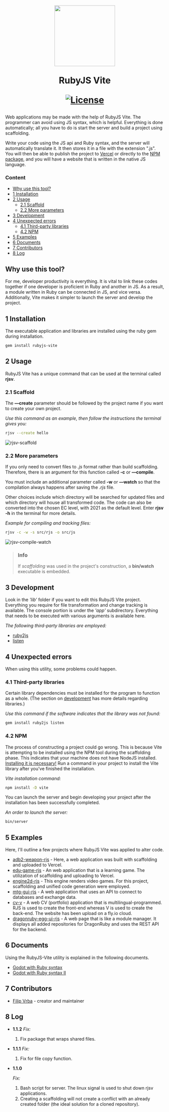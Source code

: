 <h1 align="center">
  <a href="https://rubygems.org/gems/rubyjs-vite">
    <!-- <img src="https://raw.githubusercontent.com/ElMassimo/vite_ruby/main/logo.svg" width="120px"/> -->
    <!-- <img src="public/rjsv_gem.gif" width="128px"/> -->
    <img src="public/rjsv_gem.png" width="192px"/>
  </a>
  <p>RubyJS Vite</p>
  <p align="center">
    <a href="https://github.com/filipvrba/ruby-js/blob/main/LICENSE">
      <img alt="License" src="https://img.shields.io/github/license/filipvrba/ruby-js?style=for-the-badge"/>
    </a>
  </p>
</h1>

Web applications may be made with the help of RubyJS Vite. The programmer can avoid using JS syntax, which is helpful. Everything is done automatically; all you have to do is start the server and build a project using scaffolding.

Write your code using the JS api and Ruby syntax, and the server will automatically translate it. It then stores it in a file with the extension ".js". You will then be able to publish the project to [Vercel](https://vercel.com/) or directly to the [NPM package](https://www.npmjs.com/), and you will have a website that is written in the native JS language.

### Content
- [Why use this tool?](#why-use-this-tool)
- [1 Installation](#1-installation)
- [2 Usage](#2-usage)
  - [2.1 Scaffold](#21-scaffold)
  - [2.2 More parameters](#22-more-parameters)
- [3 Development](#3-development)
- [4 Unexpected errors](#4-unexpected-errors)
  - [4.1 Third-party libraries](#41-third-party-libraries)
  - [4.2 NPM](#42-npm)
- [5 Examples](#5-examples)
- [6 Documents](#6-documents)
- [7 Contributors](#7-contributors)
- [8 Log](#8-log)

## Why use this tool?
For me, developer productivity is everything. It is vital to link these codes together if one developer is proficient in Ruby and another in JS. As a result, a module written in Ruby can be connected in JS, and vice versa. Additionally, Vite makes it simpler to launch the server and develop the project.

## 1 Installation
The executable application and libraries are installed using the ruby gem during installation.

```bash
gem install rubyjs-vite
```

## 2 Usage
RubyJS Vite has a unique command that can be used at the terminal called **rjsv**.

### 2.1 Scaffold
The **—create** parameter should be followed by the project name if you want to create your own project.

*Use this command as an example, then follow the instructions the terminal gives you:*
```bash
rjsv --create hello
```

![rjsv-scaffold](./public/rjsv_scaffold.gif)

### 2.2 More parameters
If you only need to convert files to *.js* format rather than build scaffolding.
Therefore, there is an argument for this function called **-c** or **—compile**.

You must include an additional parameter called **-w** or **—watch** so that the compilation always happens after saving the *.rjs* file.

Other choices include which directory will be searched for updated files and which directory will house all transformed code. The code can also be converted into the chosen EC level, with 2021 as the default level. Enter **rjsv -h** in the terminal for more details.

*Example for compiling and tracking files:*
```bash
rjsv -c -w -s src/rjs -o src/js
```

![rjsv-compile-watch](./public/rjsv_cw.gif)

> ### Info
> If *scaffolding* was used in the project's construction, a **bin/watch** executable is embedded.

## 3 Development
Look in the *'lib'* folder if you want to edit this RubyJS Vite project. Everything you require for file transformation and change tracking is available. The console portion is under the *'app'* subdirectory. Everything that needs to be executed with various arguments is available here. 

*The following third-party libraries are employed:*
- [ruby2js](https://rubygems.org/gems/ruby2js)
- [listen](https://rubygems.org/gems/listen)

## 4 Unexpected errors
When using this utility, some problems could happen.

### 4.1 Third-party libraries
Certain library dependencies must be installed for the program to function as a whole. (The section on [development](#3-development) has more details regarding libraries.)

*Use this command if the software indicates that the library was not found:*
```bash
gem install ruby2js listen
```

### 4.2 NPM
The process of constructing a project could go wrong. This is because Vite is attempting to be installed using the NPM tool during the scaffolding phase. This indicates that your machine does not have NodeJS installed. [Installing it is necessary!](https://nodejs.org) Run a command in your project to install the Vite library after you've finished the installation.

*Vite installation command:*
```bash
npm install -D vite
```

You can launch the server and begin developing your project after the installation has been successfully completed.

*An order to launch the server:*
```bash
bin/server
```

## 5 Examples
Here, I'll outline a few projects where RubyJS Vite was applied to alter code.

- [adb2-weapon-rjs](https://github.com/filipvrba/adb2-weapon-rjs) - Here, a web application was built with scaffolding and uploaded to Vercel.
- [edu-game-rjs](https://github.com/filipvrba/edu-game-rjs) - An web application that is a learning game. The utilization of scaffolding and uploading to Vercel.
- [engine2d-rjs](https://github.com/filipvrba/engine2d-rjs) - This engine renders video games. For this project, scaffolding and unified code generation were employed.
- [mtg-gui-rjs](https://github.com/filipvrba/mtg-gui-rjs) - A web application that uses an API to connect to databases and exchange data.
- [cv-v](https://github.com/filipvrba/cv-v) - A web CV (portfolio) application that is multilingual-programmed. RJS is used to create the front-end whereas V is used to create the back-end. The website has been upload on a fly.io cloud.
- [dragonruby-egg-ui-rjs](https://github.com/filipvrba/dragonruby-egg-ui-rjs) - A web page that is like a module manager. It displays all added repositories for DragonRuby and uses the REST API for the backend.

## 6 Documents
Using the RubyJS-Vite utility is explained in the following documents.

- [Godot with Ruby syntax](./docs/gwrs.md)
- [Godot with Ruby syntax II](./docs/gwrs_2.md)

## 7 Contributors
- [Filip Vrba](https://github.com/filipvrba) - creator and maintainer

## 8 Log
- **1.1.2**
  *Fix:*
    1. Fix package that wraps shared files.

- **1.1.1**
  *Fix:*
    1. Fix for file copy function.

- **1.1.0**

  *Fix:*
    1. Bash script for server. The linux signal is used to shut down rjsv applications.
    2. Creating a scaffolding will not create a conflict with an already created folder (the ideal solution for a cloned repository).
